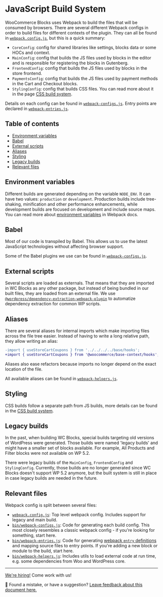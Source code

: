 # JavaScript Build System <!-- omit in toc -->

WooCommerce Blocks uses Webpack to build the files that will be consumed by browsers. There are several different Webpack configs in order to build files for different contexts of the plugin. They can all be found in [`webpack.config.js`](https://github.com/woocommerce/woocommerce-gutenberg-products-block/blob/6da64165025e7a2afc1782e4b278d72536e7b754/webpack.config.js#L162-L169), but this is a quick summary:

-   `CoreConfig`: config for shared libraries like settings, blocks data or some HOCs and context.
-   `MainConfig`: config that builds the JS files used by blocks in the editor and is responsible for registering the blocks in Gutenberg.
-   `FrontendConfig`: config that builds the JS files used by blocks in the store frontend.
-   `PaymentsConfig`: config that builds the JS files used by payment methods in the Cart and Checkout blocks.
-   `StylingConfig`: config that builds CSS files. You can read more about it in the page [CSS build system](css-build-system.md).

Details on each config can be found in [`webpack-configs.js`](https://github.com/woocommerce/woocommerce-gutenberg-products-block/blob/trunk/bin/webpack-configs.js). Entry points are declared in [`webpack-entries.js`](https://github.com/woocommerce/woocommerce-gutenberg-products-block/blob/trunk/bin/webpack-entries.js).

## Table of contents <!-- omit in toc -->

- [Environment variables](#environment-variables)
- [Babel](#babel)
- [External scripts](#external-scripts)
- [Aliases](#aliases)
- [Styling](#styling)
- [Legacy builds](#legacy-builds)
- [Relevant files](#relevant-files)

## Environment variables

Different builds are generated depending on the variable `NODE_ENV`. It can have two values: `production` or `development`. Production builds include tree-shaking, minification and other performance enhancements, while development builds are focused on development and include source maps. You can read more about [environment variables](https://webpack.js.org/guides/environment-variables/) in Webpack docs.

## Babel

Most of our code is transpiled by Babel. This allows us to use the latest JavaScript technologies without affecting browser support.

Some of the Babel plugins we use can be found in [`webpack-configs.js`](https://github.com/woocommerce/woocommerce-gutenberg-products-block/blob/trunk/bin/webpack-configs.js).

## External scripts

Several scripts are loaded as externals. That means that they are imported in WC Blocks as any other package, but instead of being bundled in our built files, they are loaded from an external file. We use [`@wordpress/dependency-extraction-webpack-plugin`](https://developer.wordpress.org/block-editor/packages/packages-dependency-extraction-webpack-plugin/) to automatize dependency extraction for common WP scripts.

## Aliases

There are several aliases for internal imports which make importing files across the file tree easier. Instead of having to write a long relative path, they allow writing an alias:

```diff
-import { useStoreCartCoupons } from '../../../../base/hooks';
+import { useStoreCartCoupons } from '@woocommerce/base-context/hooks';
```

Aliases also ease refactors because imports no longer depend on the exact location of the file.

All available aliases can be found in [`webpack-helpers.js`](https://github.com/woocommerce/woocommerce-gutenberg-products-block/blob/6da64165025e7a2afc1782e4b278d72536e7b754/bin/webpack-helpers.js#L36-L91).

## Styling

CSS builds follow a separate path from JS builds, more details can be found in the [CSS build system](css-build-system.md).

## Legacy builds

In the past, when building WC Blocks, special builds targeting old versions of WordPress were generated. Those builds were named 'legacy builds' and might have a smaller set of blocks available. For example, All Products and Filter blocks were not available on WP 5.2.

There were legacy builds of the `MainConfig`, `FrontendConfig` and `StylingConfig`. Currently, those builds are no longer generated since WC Blocks doesn't support WP 5.2 anymore, but the built system is still in place in case legacy builds are needed in the future.

## Relevant files

Webpack config is split between several files:

- [`webpack.config.js`](https://github.com/woocommerce/woocommerce-gutenberg-products-block/blob/trunk/webpack.config.js): Top level webpack config. Includes support for legacy and main build.
- [`bin/webpack-configs.js`](https://github.com/woocommerce/woocommerce-gutenberg-products-block/blob/trunk/bin/webpack-configs.js): Code for generating each build config. This most closely resembles a classic webpack config - if you're looking for something, start here.
- [`bin/webpack-entries.js`](https://github.com/woocommerce/woocommerce-gutenberg-products-block/blob/trunk/bin/webpack-entries.js): Code for generating [webpack `entry` definitions](https://webpack.js.org/concepts/entry-points/) and mapping source files to entry points. If you're adding a new block or module to the build, start here.
- [`bin/webpack-helpers.js`](https://github.com/woocommerce/woocommerce-gutenberg-products-block/blob/trunk/bin/webpack-helpers.js): Includes utils to load external code at run time, e.g. some dependencies from Woo and WordPress core.

<!-- FEEDBACK -->

---

[We're hiring!](https://woocommerce.com/careers/) Come work with us!

🐞 Found a mistake, or have a suggestion? [Leave feedback about this document here.](https://github.com/woocommerce/woocommerce-gutenberg-products-block/issues/new?assignees=&labels=type%3A+documentation&template=--doc-feedback.md&title=Feedback%20on%20./docs/contributors/javascript-build-system.md)
<!-- /FEEDBACK -->

